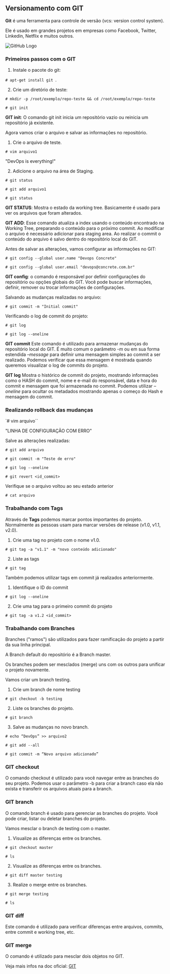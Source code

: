 ## Versionamento com GIT

**Git** é uma ferramenta para controle de versão (vcs: version control system).

Ele é usado em grandes projetos em empresas como Facebook, Twitter, Linkedin, Netflix e muitos outros.

![GitHub Logo](https://git-scm.com/images/logos/downloads/Git-Logo-2Color.png)

### Primeiros passos com o GIT

1. Instale o pacote do git:

`# apt-get install git `.

2. Crie um diretório de teste:

`# mkdir -p /root/exemplo/repo-teste && cd /root/exemplo/repo-teste `

`# git init `

**GIT init**: O comando git init inicia um repositório vazio ou reinicia um repositório já existente.

Agora vamos criar o arquivo e salvar as informações no repositório.

1. Crie o arquivo de teste.

`# vim arquivo1 `

"DevOps is everything!"

2. Adicione o arquivo na área de Staging.

`# git status `

`# git add arquivo1`

`# git status`

**GIT STATUS**:  Mostra o estado da working tree. Basicamente é usado para ver os arquivos que foram alterados. 

**GIT ADD**: Esse comando atualiza a index usando o conteúdo encontrado na Working Tree, preparando o conteúdo para o próximo commit. Ao modificar o arquivo é necessário adicionar para staging area. Ao realizar o commit o conteúdo do arquivo é salvo dentro do repositório local do GIT.

Antes de salvar as alterações, vamos configurar as informações no GIT:

`# git config --global user.name "Devops Concrete"`

`# git config --global user.email "devops@concrete.com.br"`

**GIT config**: o comando é responsável por definir configurações do repositório ou opções globais do GIT. Você pode buscar informações, definir, remover ou trocar informações de configurações.

Salvando as mudanças realizadas no arquivo:

`# git commit -m "Initial commit"`

Verificando o log de commit do projeto:

`# git log `

`# git log --oneline`

**GIT commit**
Este comando é utilizado para armazenar mudanças do repositório local do GIT. É muito comum o parâmetro *-m* ou em sua forma estendida *–message* para definir uma mensagem simples ao commit a ser realizado. Podemos verificar que essa mensagem é mostrada quando queremos visualizar o log de commits do projeto.


**GIT log**
Mostra o histórico de commit do projeto, mostrando informações como o HASH do commit, nome e e-mail do responsável, data e hora do commit e mensagem que foi armazenada no commit. Podemos utilizar *–oneline* para ocultar os metadados mostrando apenas o começo do Hash e mensagem do commit.


### Realizando rollback das mudanças

`# vim arquivo``

"LINHA DE CONFIGURAÇÃO COM ERRO"

Salve as alterações realizadas:

`# git add arquivo`

`# git commit -m "Teste de erro"`

`# git log --oneline`

`# git revert <id_commit>`

Verifique se o arquivo voltou ao seu estado anterior

`# cat arquivo`

### Trabalhando com Tags

Através de **Tags** podemos marcar pontos importantes do projeto. Normalmente as pessoas usam para marcar versões de release (v1.0, v1.1, v2.0).

1. Crie uma tag no projeto com o nome v1.0.

`# git tag -a "v1.1" -m "novo conteúdo adicionado"`

2. Liste as tags 

`# git tag`

Também podemos utilizar tags em commit já realizados anteriormente.

1. Identifique o ID do commit

`# git log --oneline`

2. Crie uma tag para o primeiro commit do projeto

`# git tag -a v1.2 <id_commit>` 

### Trabalhando com Branches

Branches ("ramos") são utilizados para fazer ramificação do projeto a partir da sua linha principal.

A Branch default do repositório é a Branch master.

Os branches podem ser mesclados (merge) uns com os outros para unificar o projeto novamente.

Vamos criar um branch testing.

1. Crie um branch de nome testing

`# git checkout ­-b testing`


2. Liste os branches do projeto.

`# git branch`


3. Salve as mudanças no novo branch.

`# echo “DevOps” >> arquivo2`

`# git add ­­--all`

`# git commit ­-m “Novo arquivo adicionado”`

### GIT checkout

O comando checkout é utilizado para você navegar entre as branches do seu projeto. Podemos usar o parãmetro -b para criar a branch caso ela não exista e transferir os arquivos atuais para a branch.

### GIT branch

O comando branch é usado para gerenciar as branches do projeto. Você pode criar, listar ou deletar branches do projeto.

Vamos mesclar o branch de testing com o master.

1. Visualize as diferenças entre os branches.

`# git checkout master`

`# ls`

2. Visualize as diferenças entre os branches.

`# git diff master testing`

3. Realize o merge entre os branches.

`# git merge testing`

`# ls`

### GIT diff

Este comando é utilizado para verificar diferenças entre arquivos, commits, entre commit e working tree, etc.

### GIT merge

O comando é utilizado para mesclar dois objetos no GIT. 

Veja mais infos na doc oficial: [GIT](https://git-scm.com/)




